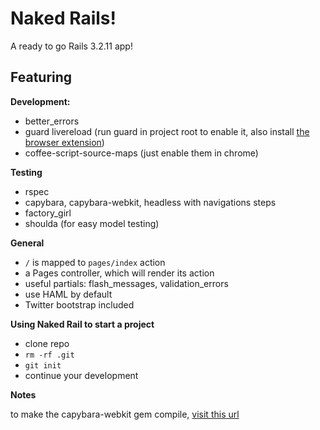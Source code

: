 # Naked Rails!
A ready to go Rails 3.2.11 app!

## Featuring

**Development:**
- better_errors
- guard livereload (run guard in project root to enable it, also install [the browser extension][1])
- coffee-script-source-maps (just enable them in chrome)

**Testing**
- rspec
- capybara, capybara-webkit, headless with navigations steps
- factory_girl
- shoulda (for easy model testing)

**General**
- `/` is mapped to `pages/index` action
- a Pages controller, which will render its action
- useful partials: flash_messages, validation_errors
- use HAML by default
- Twitter bootstrap included

**Using Naked Rail to start a project**
- clone repo
- `rm -rf .git`
- `git init`
- continue your development

**Notes**

to make the capybara-webkit gem compile, [visit this url][2]

[1]: https://chrome.google.com/webstore/detail/livereload/jnihajbhpnppcggbcgedagnkighmdlei?hl=en
[2]: https://github.com/thoughtbot/capybara-webkit/wiki/Installing-Qt-and-compiling-capybara-webkit
